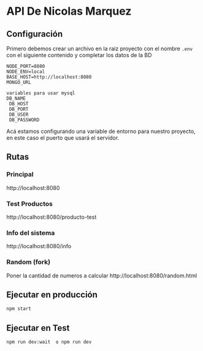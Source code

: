 # API De Nicolas Marquez

## Configuración

Primero debemos crear un archivo en la raiz proyecto con el nombre `.env` con el siguiente contenido y completar los datos de la BD

```
NODE_PORT=8080
NODE_ENV=local
BASE_HOST=http://localhost:8080
MONGO_URL

variables para usar mysql
DB_NAME
 DB_HOST
 DB_PORT
 DB_USER
 DB_PASSWORD
```

Acá estamos configurando una variable de entorno para nuestro proyecto, en este caso el puerto que usará el servidor.

## Rutas

### Principal

http://localhost:8080

### Test Productos

http://localhost:8080/producto-test

### Info del sistema

http://localhost:8080/info

### Random (fork)

Poner la cantidad de numeros a calcular
http://localhost:8080/random.html

## Ejecutar en producción

```sh
npm start
```

## Ejecutar en Test

```sh
npm run dev:wait  o npm run dev
```
